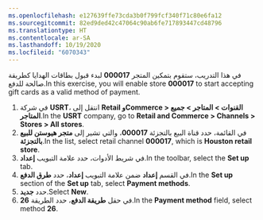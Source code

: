 ```yaml
---
ms.openlocfilehash: e127639ffe73cda3b0f799fcf340f71c80e6fa12
ms.sourcegitcommit: 82ed9ded42c47064c90ab6fe717893447cd48796
ms.translationtype: HT
ms.contentlocale: ar-SA
ms.lasthandoff: 10/19/2020
ms.locfileid: "6070343"
---
```

<span data-ttu-id="1d482-101">في هذا التدريب، ستقوم بتمكين المتجر **000017** لبدء قبول بطاقات الهدايا كطريقة صالحة للدفع.</span><span class="sxs-lookup"><span data-stu-id="1d482-101">In this exercise, you will enable store **000017** to start accepting gift cards as a valid method of payment.</span></span>

1. <span data-ttu-id="1d482-102">في شركة **USRT**، انتقل إلى **Retail وCommerce > القنوات > المتاجر > جميع المتاجر**.</span><span class="sxs-lookup"><span data-stu-id="1d482-102">In the **USRT** company,  go to **Retail and Commerce > Channels > Stores > All stores**.</span></span>
2. <span data-ttu-id="1d482-103">في القائمة، حدد قناة البيع بالتجزئة **000017**، والتي تشير إلى **متجر هيوستن للبيع بالتجزئة**.</span><span class="sxs-lookup"><span data-stu-id="1d482-103">In the list, select retail channel **000017**, which is **Houston retail store**.</span></span> 
3. <span data-ttu-id="1d482-104">في شريط الأدوات، حدد علامة التبويب **إعداد**.</span><span class="sxs-lookup"><span data-stu-id="1d482-104">In the toolbar, select the  **Set up** tab.</span></span>
4. <span data-ttu-id="1d482-105">في القسم **إعداد** ضمن علامة التبويب **إعداد**، حدد **طرق الدفع**.</span><span class="sxs-lookup"><span data-stu-id="1d482-105">In the **Set up** section of the **Set up** tab, select **Payment methods**.</span></span>
5. <span data-ttu-id="1d482-106">حدد **جديد‏‎**.</span><span class="sxs-lookup"><span data-stu-id="1d482-106">Select **New**.</span></span>
6. <span data-ttu-id="1d482-107">في حقل **طريقة الدفع**، حدد الطريقة **26**.</span><span class="sxs-lookup"><span data-stu-id="1d482-107">In the **Payment method** field, select method **26**.</span></span>
